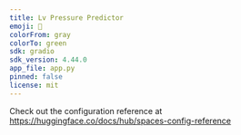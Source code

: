 ```yaml
---
title: Lv Pressure Predictor
emoji: 🚀
colorFrom: gray
colorTo: green
sdk: gradio
sdk_version: 4.44.0
app_file: app.py
pinned: false
license: mit
---
```


Check out the configuration reference at https://huggingface.co/docs/hub/spaces-config-reference
